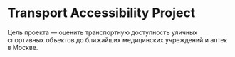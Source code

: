 # Transport Accessibility Project

Цель проекта — оценить транспортную доступность уличных спортивных объектов до ближайших медицинских учреждений и аптек в Москве.
